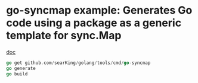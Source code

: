 # go-syncmap example: Generates Go code using a package as a generic template for sync.Map

[doc](https://godoc.org/github.com/searKing/golang/tools/cmd/go-syncmap)

```Go
go get github.com/searKing/golang/tools/cmd/go-syncmap
go generate
go build
```